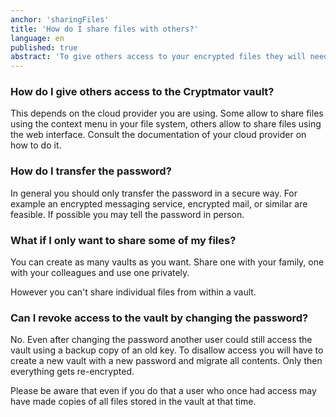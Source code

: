 ```yaml
---
anchor: 'sharingFiles'
title: 'How do I share files with others?'
language: en
published: true
abstract: 'To give others access to your encrypted files they will need access to the Cryptomator vault and your password.'
---
```

### How do I give others access to the Cryptmator vault?
This depends on the cloud provider you are using. Some allow to share files using the context menu in your file system, others allow to share files using the web interface. Consult the documentation of your cloud provider on how to do it.

### How do I transfer the password?
In general you should only transfer the password in a secure way. For example an encrypted messaging service, encrypted mail, or similar are feasible. If possible you may tell the password in person.

### What if I only want to share some of my files?
You can create as many vaults as you want. Share one with your family, one with your colleagues and use one privately.

However you can't share individual files from within a vault.

### Can I revoke access to the vault by changing the password?
No. Even after changing the password another user could still access the vault using a backup copy of an old key. To disallow access you will have to create a new vault with a new password and migrate all contents. Only then everything gets re-encrypted.

Please be aware that even if you do that a user who once had access may have made copies of all files stored in the vault at that time.
